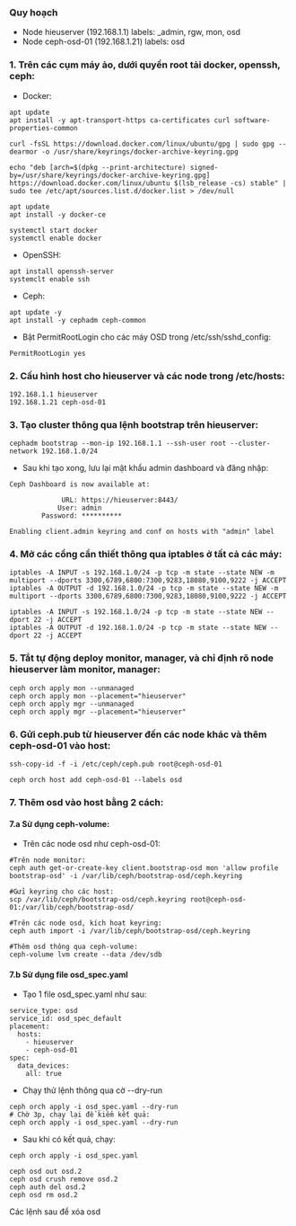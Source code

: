### Quy hoạch
+ Node hieuserver (192.168.1.1) labels: _admin, rgw, mon, osd
+ Node ceph-osd-01 (192.168.1.21) labels: osd

### 1. Trên các cụm máy ảo, dưới quyền root tải docker, openssh, ceph:
- Docker:
```
apt update
apt install -y apt-transport-https ca-certificates curl software-properties-common

curl -fsSL https://download.docker.com/linux/ubuntu/gpg | sudo gpg --dearmor -o /usr/share/keyrings/docker-archive-keyring.gpg

echo "deb [arch=$(dpkg --print-architecture) signed-by=/usr/share/keyrings/docker-archive-keyring.gpg] https://download.docker.com/linux/ubuntu $(lsb_release -cs) stable" | sudo tee /etc/apt/sources.list.d/docker.list > /dev/null

apt update
apt install -y docker-ce

systemctl start docker
systemctl enable docker
```

- OpenSSH:

```
apt install openssh-server
systemclt enable ssh
```

- Ceph:
```
apt update -y
apt install -y cephadm ceph-common
```
- Bật PermitRootLogin cho các máy OSD trong /etc/ssh/sshd_config:
```
PermitRootLogin yes
```

### 2. Cấu hình host cho hieuserver và các node trong /etc/hosts:
```
192.168.1.1 hieuserver
192.168.1.21 ceph-osd-01
```
 
### 3. Tạo cluster thông qua lệnh bootstrap trên hieuserver:

```
cephadm bootstrap --mon-ip 192.168.1.1 --ssh-user root --cluster-network 192.168.1.0/24
```
- Sau khi tạo xong, lưu lại mật khẩu admin dashboard và đăng nhập:

```
Ceph Dashboard is now available at:

             URL: https://hieuserver:8443/
            User: admin
        Password: **********

Enabling client.admin keyring and conf on hosts with "admin" label
```

### 4. Mở các cổng cần thiết thông qua iptables ở tất cả các máy:
```
iptables -A INPUT -s 192.168.1.0/24 -p tcp -m state --state NEW -m multiport --dports 3300,6789,6800:7300,9283,18080,9100,9222 -j ACCEPT
iptables -A OUTPUT -d 192.168.1.0/24 -p tcp -m state --state NEW -m multiport --dports 3300,6789,6800:7300,9283,18080,9100,9222 -j ACCEPT

iptables -A INPUT -s 192.168.1.0/24 -p tcp -m state --state NEW --dport 22 -j ACCEPT
iptables -A OUTPUT -d 192.168.1.0/24 -p tcp -m state --state NEW --dport 22 -j ACCEPT

```
### 5. Tắt tự động deploy monitor, manager, và chỉ định rõ node hieuserver làm monitor, manager:
```
ceph orch apply mon --unmanaged
ceph orch apply mon --placement="hieuserver"
ceph orch apply mgr --unmanaged
ceph orch apply mgr --placement="hieuserver"
```
### 6. Gửi ceph.pub từ hieuserver đến các node khác và thêm ceph-osd-01 vào host:
```
ssh-copy-id -f -i /etc/ceph/ceph.pub root@ceph-osd-01

ceph orch host add ceph-osd-01 --labels osd
```

### 7. Thêm osd vào host bằng 2 cách:

#### 7.a Sử dụng ceph-volume:

- Trên các node osd như ceph-osd-01:
```
#Trên node monitor:
ceph auth get-or-create-key client.bootstrap-osd mon 'allow profile bootstrap-osd' -i /var/lib/ceph/bootstrap-osd/ceph.keyring

#Gửi keyring cho các host:
scp /var/lib/ceph/bootstrap-osd/ceph.keyring root@ceph-osd-01:/var/lib/ceph/bootstrap-osd/

#Trên các node osd, kích hoạt keyring:
ceph auth import -i /var/lib/ceph/bootstrap-osd/ceph.keyring

#Thêm osd thông qua ceph-volume:
ceph-volume lvm create --data /dev/sdb
```

#### 7.b Sử dụng file osd_spec.yaml
- Tạo 1 file osd_spec.yaml như sau:
```
service_type: osd
service_id: osd_spec_default
placement:
  hosts:
    - hieuserver
    - ceph-osd-01
spec:
  data_devices:
    all: true
```
- Chạy thử lệnh thông qua cờ --dry-run
```
ceph orch apply -i osd_spec.yaml --dry-run
# Chờ 3p, chạy lại để kiểm kết quả:
ceph orch apply -i osd_spec.yaml --dry-run
```
- Sau khi có kết quả, chạy:
```
ceph orch apply -i osd_spec.yaml 
```

```
ceph osd out osd.2
ceph osd crush remove osd.2
ceph auth del osd.2
ceph osd rm osd.2
```
Các lệnh sau để xóa osd